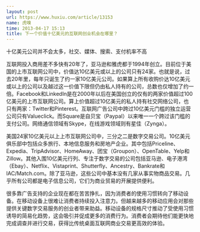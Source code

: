 ```yaml
---
layout: post
url: https://www.huxiu.com/article/13153
name: 虎嗅
time: 2013-04-17 15:13
title: 下一个价值十亿美元的互联网创业机会在哪里？
---
```

十亿美元公司并不会太多，社交、媒体、搜索、支付机率不高

互联网投入商用差不多快有20年了，亚马逊和雅虎都于1994年创立。目前位于美国的上市互联网公司中，价值达10亿美元或以上的公司只有24家。也就是说，过去20年里，每年只诞生了约一家10亿美元公司。如果算上所有收购价达10亿美元或以上的公司以及越过这一价值下限但仍由私人持有的公司，总数也仅增加了约一倍。Facebook和LinkedIn是在2000年以后在美国创立的仅有的两家价值超过100亿美元的上市互联网公司。算上价值超过10亿美元的私人持有社交网络公司，也只有两家：Twitter和Pinterest。互联网广告公司中跨过10亿美元门槛的独立运营公司只有Valueclick。而Square是自贝宝（Paypal）以来唯一一个跨过该门槛的支付公司。网络通信领域有Skype，在线游戏领域则有星佳（Zynga）。

美国24家10亿美元以上上市互联网公司中，三分之二是数字交易公司。10亿美元俱乐部中包括众多旅行、本地信息服务和房地产企业。其中包括Priceline、Expedia、TripAdvisor、HomeAway、团宝（Groupon）、OpenTable、Yelp和Zillow。其他入围10亿美元行列、专注于数字交易的公司包括亚马逊、电子港湾（Ebay）、Netflix、Vistaprint、Shutterfly、Ancestry、Bankrate和IAC/Match.com。除了亚马逊，这些公司中基本没有几家从事实物商品交易。几乎所有公司都是电子信息公司，它们为商业贸易的开展提供便利。

很多靠广告支持的企业现在都在苦苦挣扎，因为消费者的使用习惯转向了移动设备。在移动设备上很难让消费者持续投入注意力。但越来越多的移动应用会对那些提供关键数字交易服务的创业者带来助益。移动设备的规格尺寸推动了受使用习惯诱导的简易化趋势，这会吸引并促成更多的消费行为。消费者会期待他们能更快地完成调查并进行交易，获得比传统桌面互联网商业交易更高效的体验。

